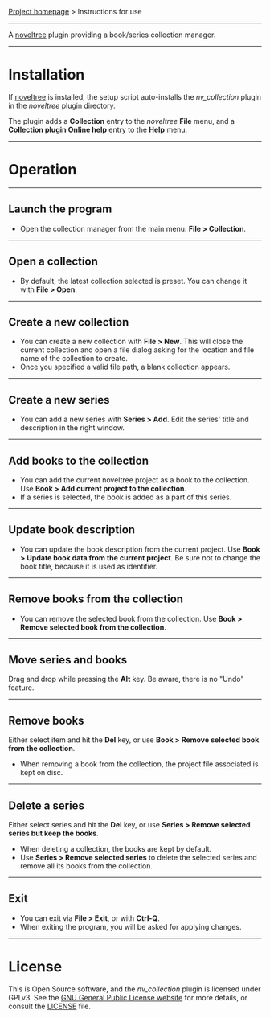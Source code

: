 [Project homepage](https://peter88213.github.io/noveltree_collection) > Instructions for use

--- 

A [noveltree](https://peter88213.github.io/noveltree/) plugin providing a book/series collection manager. 

---

# Installation

If [noveltree](https://peter88213.github.io/noveltree/) is installed, the setup script auto-installs the *nv_collection* plugin in the *noveltree* plugin directory.

The plugin adds a **Collection** entry to the *noveltree* **File** menu, and a **Collection plugin Online help** entry to the **Help** menu. 

---

# Operation

---

## Launch the program

- Open the collection manager from the main menu: **File > Collection**.

---

## Open a collection

- By default, the latest collection selected is preset. You can change it with **File > Open**.

---

## Create a new collection

- You can create a new collection with **File > New**. This will close the current collection
  and open a file dialog asking for the location and file name of the collection to create.
- Once you specified a valid file path, a blank collection appears.

---

## Create a new series

- You can add a new series with **Series > Add**. Edit the series' title and description in the right window.

---

## Add books to the collection

- You can add the current noveltree project as a book to the collection. Use **Book > Add current project to the collection**.
- If a series is selected, the book is added as a part of this series.

---

## Update book description

- You can update the book description from the current project. Use **Book > Update book data from the current project**. 
  Be sure not to change the book title, because it is used as identifier. 

---

## Remove books from the collection

- You can remove the selected book from the collection. Use **Book > Remove selected book from the collection**.

---

## Move series and books

Drag and drop while pressing the **Alt** key. Be aware, there is no "Undo" feature. 

---

## Remove books

Either select item and hit the **Del** key, or use **Book > Remove selected book from the collection**.

- When removing a book from the collection, the project file associated is kept on disc. 

---

## Delete a series

Either select series and hit the **Del** key, or use **Series > Remove selected series but keep the books**.

- When deleting a collection, the books are kept by default.
- Use **Series > Remove selected series** to delete the selected series and remove all its books from the collection. 

---

## Exit

- You can exit via **File > Exit**, or with **Ctrl-Q**.
- When exiting the program, you will be asked for applying changes.

---

# License

This is Open Source software, and the *nv_collection* plugin is licensed under GPLv3. See the
[GNU General Public License website](https://www.gnu.org/licenses/gpl-3.0.en.html) for more
details, or consult the [LICENSE](https://github.com/peter88213/noveltree_collection/blob/main/LICENSE) file.
